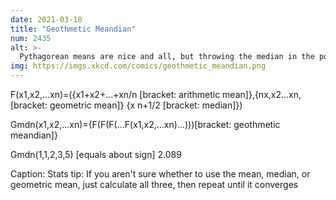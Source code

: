 ```yaml
---
date: 2021-03-10
title: "Geothmetic Meandian"
num: 2435
alt: >-
  Pythagorean means are nice and all, but throwing the median in the pot is really what turns this into random forest statistics: applying every function you can think of, and then gradually dropping the ones that make the result worse.
img: https://imgs.xkcd.com/comics/geothmetic_meandian.png
---
```

F(x1,x2,...xn)=({x1+x2+...+xn/n [bracket: arithmetic mean]},{nx,x2...xn, [bracket: geometric mean]} {x n+1/2 [bracket: median]})

Gmdn(x1,x2,...xn)={F(F(F(...F(x1,x2,...xn)...)))[bracket: geothmetic meandian]}

Gmdn(1,1,2,3,5) [equals about sign] 2.089

Caption: Stats tip: If you aren't sure whether to use the mean, median, or geometric mean, just calculate all three, then repeat until it converges
